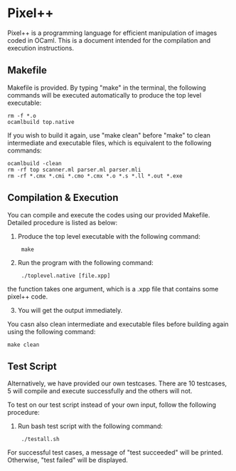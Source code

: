 # Pixel++

Pixel++ is a programming language for efficient manipulation of images coded in OCaml. This is a document intended for the compilation and execution instructions.

## Makefile

Makefile is provided. By typing "make" in the terminal, the following commands will be executed automatically to produce the top level executable:

	rm -f *.o
	ocamlbuild top.native

If you wish to build it again, use "make clean" before "make" to clean intermediate and executable files, which is equivalent to the following commands:

	ocamlbuild -clean
	rm -rf top scanner.ml parser.ml parser.mli
	rm -rf *.cmx *.cmi *.cmo *.cmx *.o *.s *.ll *.out *.exe

## Compilation & Execution

You can compile and execute the codes using our provided Makefile. Detailed procedure is listed as below:

1. Produce the top level executable with the following command:

		make

2. Run the program with the following command:
	
		./toplevel.native [file.xpp]

the function takes one argument, which is a .xpp file that contains some pixel++ code.

3. You will get the output immediately.

You casn also clean intermediate and executable files before building again using the following command:

	make clean

## Test Script

Alternatively, we have provided our own testcases. There are 10 testcases, 5 will compile and execute successfully and the others will not.

To test on our test script instead of your own input, follow the following procedure:

1. Run bash test script with the following command:
	
		./testall.sh

For successful test cases, a message of "test succeeded" will be printed. Otherwise, "test failed" will be displayed.
